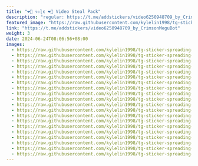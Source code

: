 ```yaml
---
title: "❤️‍🔥 ร๏ɭє ❤️‍🔥 Video Steal Pack"
description: "regular: https://t.me/addstickers/video6250948709_by_CrimsonMeguBot"
featured_image: "https://raw.githubusercontent.com/kylelin1998/tg-sticker-spreading-worldwide-images/main/img/202f65a3-d455-4df8-8438-dae0b0cb0556.jpg"
link: "https://t.me/addstickers/video6250948709_by_CrimsonMeguBot"
weight: 3
date: 2024-06-24T08:06:56+08:00
images:
  - https://raw.githubusercontent.com/kylelin1998/tg-sticker-spreading-worldwide-images/main/img/202f65a3-d455-4df8-8438-dae0b0cb0556.jpg
  - https://raw.githubusercontent.com/kylelin1998/tg-sticker-spreading-worldwide-images/main/img/ad450de2-ec6e-4289-9369-734c8df9fbc0.jpg
  - https://raw.githubusercontent.com/kylelin1998/tg-sticker-spreading-worldwide-images/main/img/3f75c9de-5112-4bdc-acbb-1dcf6e381548.jpg
  - https://raw.githubusercontent.com/kylelin1998/tg-sticker-spreading-worldwide-images/main/img/1928e5fc-32d8-443b-86ab-81d45ea9411f.jpg
  - https://raw.githubusercontent.com/kylelin1998/tg-sticker-spreading-worldwide-images/main/img/7e3fd61e-544c-4670-8bc6-b0a270ead108.jpg
  - https://raw.githubusercontent.com/kylelin1998/tg-sticker-spreading-worldwide-images/main/img/cf0f1cee-7bfa-411f-b72f-617e3cd5cf32.jpg
  - https://raw.githubusercontent.com/kylelin1998/tg-sticker-spreading-worldwide-images/main/img/ae9d4b73-7702-468a-92ca-2d03455d7610.jpg
  - https://raw.githubusercontent.com/kylelin1998/tg-sticker-spreading-worldwide-images/main/img/f3e4a233-82e3-446c-92d4-1a6d2ea43ca0.jpg
  - https://raw.githubusercontent.com/kylelin1998/tg-sticker-spreading-worldwide-images/main/img/d38afbcb-16ed-4c83-b8e3-a73ad98f2f7c.jpg
  - https://raw.githubusercontent.com/kylelin1998/tg-sticker-spreading-worldwide-images/main/img/ce8be55a-1bf9-40a5-8d2b-aec3ca5c6f29.jpg
  - https://raw.githubusercontent.com/kylelin1998/tg-sticker-spreading-worldwide-images/main/img/4ff46caa-4b7c-45a5-a482-b755920609f4.jpg
  - https://raw.githubusercontent.com/kylelin1998/tg-sticker-spreading-worldwide-images/main/img/1a01b5cd-2c5d-40ce-8d42-6228802e8813.jpg
  - https://raw.githubusercontent.com/kylelin1998/tg-sticker-spreading-worldwide-images/main/img/a07a44b3-4a94-4236-8b0d-a57e9164707a.jpg
  - https://raw.githubusercontent.com/kylelin1998/tg-sticker-spreading-worldwide-images/main/img/ca672e47-b0b7-4755-b5f8-30d73732dfcc.jpg
  - https://raw.githubusercontent.com/kylelin1998/tg-sticker-spreading-worldwide-images/main/img/6f0f10e8-9edf-4ec8-bf58-2141cea61779.jpg
  - https://raw.githubusercontent.com/kylelin1998/tg-sticker-spreading-worldwide-images/main/img/5ecf0d74-18d3-45ef-9690-10ba8895816e.jpg
  - https://raw.githubusercontent.com/kylelin1998/tg-sticker-spreading-worldwide-images/main/img/a5d17b9d-c500-4773-be53-ed8fd62dce02.jpg
  - https://raw.githubusercontent.com/kylelin1998/tg-sticker-spreading-worldwide-images/main/img/8eb5ea4f-1b0e-475b-8ac2-a4de9b51e322.jpg
  - https://raw.githubusercontent.com/kylelin1998/tg-sticker-spreading-worldwide-images/main/img/7c69c778-e234-41b7-a214-f6ed1b8dcbfd.jpg
  - https://raw.githubusercontent.com/kylelin1998/tg-sticker-spreading-worldwide-images/main/img/e3ec0994-f0ba-4622-8327-38acaf523ea5.jpg
---
```

